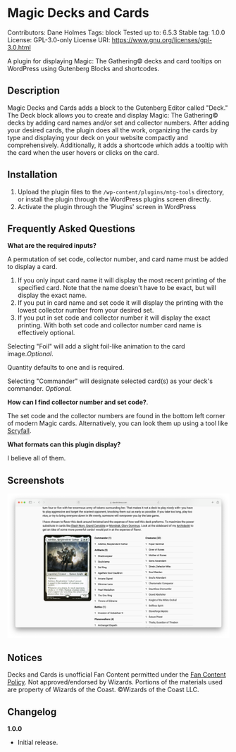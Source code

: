 # Magic Decks and Cards
Contributors:      Dane Holmes
Tags:              block
Tested up to:      6.5.3
Stable tag:        1.0.0
License:           GPL-3.0-only
License URI:       https://www.gnu.org/licenses/gpl-3.0.html

A plugin for displaying Magic: The Gathering© decks and card tooltips on WordPress using Gutenberg Blocks and shortcodes.

## Description

Magic Decks and Cards adds a block to the Gutenberg Editor called "Deck." The Deck block allows you to create and display Magic: The Gathering© decks by adding card names and/or set and collector numbers. After adding your desired cards, the plugin does all the work, organizing the cards by type and displaying your deck on your website compactly and comprehensively. Additionally, it adds a shortcode which adds a tooltip with the card when the user hovers or clicks on the card.

## Installation

1. Upload the plugin files to the `/wp-content/plugins/mtg-tools` directory, or install the plugin through the WordPress plugins screen directly.
2. Activate the plugin through the 'Plugins' screen in WordPress

## Frequently Asked Questions

**What are the required inputs?**

A permutation of set code, collector number, and card name must be added to display a card.
1. If you only input card name it will display the most recent printing of the specified card. Note that the name doesn't have to be exact, but will display the exact name.
2. If you put in card name and set code it will display the printing with the lowest collector number from your desired set.
3. If you put in set code and collector number it will display the exact printing. With both set code and collector number card name is effectively optional.

Selecting "Foil" will add a slight foil-like animation to the card image.*Optional*.

Quantity defaults to one and is required.

Selecting "Commander" will designate selected card(s) as your deck's commander. *Optional*.

**How can I find collector number and set code?**.

The set code and the collector numbers are found in the bottom left corner of modern Magic cards. Alternatively, you can look them up using a tool like [Scryfall](https://scryfall.com).

**What formats can this plugin display?**

I believe all of them.

## Screenshots

![Alt](assets/screenshot-1.png "Example commander deck on desktop")

## Notices
Decks and Cards is unofficial Fan Content permitted under the [Fan Content Policy](https://company.wizards.com/en/legal/fancontentpolicy). Not approved/endorsed by Wizards. Portions of the materials used are property of Wizards of the Coast. ©Wizards of the Coast LLC.

## Changelog

**1.0.0**
* Initial release.
